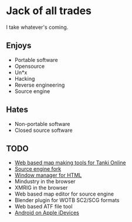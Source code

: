 # Jack of all trades
I take whatever's coming.

## Enjoys
- Portable software
- Opensource
- Un\*x
- Hacking
- Reverse engineering
- Source engine

## Hates
- Non-portable software
- Closed source software

## TODO
- [Web based map making tools for Tanki Online]()
- [Source engine fork]()
- [Window manager for HTML]()
- Mindustry in the browser
- XMRIG in the browser
- Web based map editor for source engine
- Blender plugin for WOTB SC2/SCG formats
- Web based ATF file tool
- [Android on Apple iDevices]()
